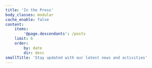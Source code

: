 ```yaml
---
title: 'In the Press'
body_classes: modular
cache_enable: false
content:
    items:
        '@page.descendants': /posts
    limit: 6
    order:
        by: date
        dir: desc
smallTitle: 'Stay updated with our latest news and activities'
---
```


